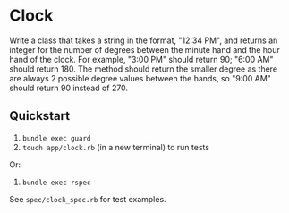 # Clock

Write a class that takes a string in the format, "12:34 PM", and returns an integer for the number of degrees between the minute hand and the hour hand of the clock. For example, "3:00 PM" should return 90; "6:00 AM" should return 180. The method should return the smaller degree as there are always 2 possible degree values between the hands, so "9:00 AM" should return 90 instead of 270.

## Quickstart

1. `bundle exec guard`
2. `touch app/clock.rb` (in a new terminal) to run tests

Or:

1. `bundle exec rspec`

See `spec/clock_spec.rb` for test examples.
